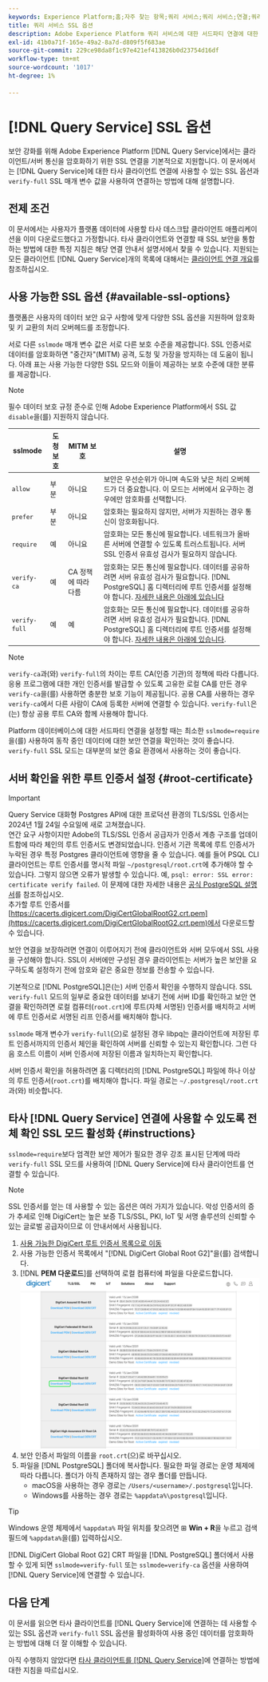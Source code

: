 ```yaml
---
keywords: Experience Platform;홈;자주 찾는 항목;쿼리 서비스;쿼리 서비스;연결;쿼리 서비스에 연결;SSL;SSL;SSLMODE;
title: 쿼리 서비스 SSL 옵션
description: Adobe Experience Platform 쿼리 서비스에 대한 서드파티 연결에 대한 SSL 지원과 전체 SSL 확인 모드를 사용하여 연결하는 방법에 대해 알아봅니다.
exl-id: 41b0a71f-165e-49a2-8a7d-d809f5f683ae
source-git-commit: 229ce98da8f1c97e421ef413826b0d23754d16df
workflow-type: tm+mt
source-wordcount: '1017'
ht-degree: 1%

---
```


# [!DNL Query Service] SSL 옵션

보안 강화를 위해 Adobe Experience Platform [!DNL Query Service]에서는 클라이언트/서버 통신을 암호화하기 위한 SSL 연결을 기본적으로 지원합니다. 이 문서에서는 [!DNL Query Service]에 대한 타사 클라이언트 연결에 사용할 수 있는 SSL 옵션과 `verify-full` SSL 매개 변수 값을 사용하여 연결하는 방법에 대해 설명합니다.

## 전제 조건

이 문서에서는 사용자가 플랫폼 데이터에 사용할 타사 데스크탑 클라이언트 애플리케이션을 이미 다운로드했다고 가정합니다. 타사 클라이언트와 연결할 때 SSL 보안을 통합하는 방법에 대한 특정 지침은 해당 연결 안내서 설명서에서 찾을 수 있습니다. 지원되는 모든 클라이언트 [!DNL Query Service]개의 목록에 대해서는 [클라이언트 연결 개요](./overview.md)를 참조하십시오.

## 사용 가능한 SSL 옵션 {#available-ssl-options}

플랫폼은 사용자의 데이터 보안 요구 사항에 맞게 다양한 SSL 옵션을 지원하며 암호화 및 키 교환의 처리 오버헤드를 조정합니다.

서로 다른 `sslmode` 매개 변수 값은 서로 다른 보호 수준을 제공합니다. SSL 인증서로 데이터를 암호화하면 &quot;중간자&quot;(MITM) 공격, 도청 및 가장을 방지하는 데 도움이 됩니다. 아래 표는 사용 가능한 다양한 SSL 모드와 이들이 제공하는 보호 수준에 대한 분류를 제공합니다.

>[!NOTE]
>
> 필수 데이터 보호 규정 준수로 인해 Adobe Experience Platform에서 SSL 값 `disable`을(를) 지원하지 않습니다.

| sslmode | 도청 보호 | MITM 보호 | 설명 |
|---|---|---|---|
| `allow` | 부분 | 아니요 | 보안은 우선순위가 아니며 속도와 낮은 처리 오버헤드가 더 중요합니다. 이 모드는 서버에서 요구하는 경우에만 암호화를 선택합니다. |
| `prefer` | 부분 | 아니요 | 암호화는 필요하지 않지만, 서버가 지원하는 경우 통신이 암호화됩니다. |
| `require` | 예 | 아니요 | 암호화는 모든 통신에 필요합니다. 네트워크가 올바른 서버에 연결할 수 있도록 트러스트됩니다. 서버 SSL 인증서 유효성 검사가 필요하지 않습니다. |
| `verify-ca` | 예 | CA 정책에 따라 다름 | 암호화는 모든 통신에 필요합니다. 데이터를 공유하려면 서버 유효성 검사가 필요합니다. [!DNL PostgreSQL] 홈 디렉터리에 루트 인증서를 설정해야 합니다. [자세한 내용은 아래에 있습니다](#instructions) |
| `verify-full` | 예 | 예 | 암호화는 모든 통신에 필요합니다. 데이터를 공유하려면 서버 유효성 검사가 필요합니다. [!DNL PostgreSQL] 홈 디렉터리에 루트 인증서를 설정해야 합니다. [자세한 내용은 아래에 있습니다](#instructions). |

>[!NOTE]
>
>`verify-ca`과(와) `verify-full`의 차이는 루트 CA(인증 기관)의 정책에 따라 다릅니다. 응용 프로그램에 대한 개인 인증서를 발급할 수 있도록 고유한 로컬 CA를 만든 경우 `verify-ca`을(를) 사용하면 충분한 보호 기능이 제공됩니다. 공용 CA를 사용하는 경우 `verify-ca`에서 다른 사람이 CA에 등록한 서버에 연결할 수 있습니다. `verify-full`은(는) 항상 공용 루트 CA와 함께 사용해야 합니다.

Platform 데이터베이스에 대한 서드파티 연결을 설정할 때는 최소한 `sslmode=require`을(를) 사용하여 동작 중인 데이터에 대한 보안 연결을 확인하는 것이 좋습니다. `verify-full` SSL 모드는 대부분의 보안 중요 환경에서 사용하는 것이 좋습니다.

## 서버 확인을 위한 루트 인증서 설정 {#root-certificate}

>[!IMPORTANT]
>
>Query Service 대화형 Postgres API에 대한 프로덕션 환경의 TLS/SSL 인증서는 2024년 1월 24일 수요일에 새로 고쳐졌습니다.<br>연간 요구 사항이지만 Adobe의 TLS/SSL 인증서 공급자가 인증서 계층 구조를 업데이트함에 따라 체인의 루트 인증서도 변경되었습니다. 인증서 기관 목록에 루트 인증서가 누락된 경우 특정 Postgres 클라이언트에 영향을 줄 수 있습니다. 예를 들어 PSQL CLI 클라이언트는 루트 인증서를 명시적 파일 `~/postgresql/root.crt`에 추가해야 할 수 있습니다. 그렇지 않으면 오류가 발생할 수 있습니다. 예, `psql: error: SSL error: certificate verify failed`. 이 문제에 대한 자세한 내용은 [공식 PostgreSQL 설명서](https://www.postgresql.org/docs/current/libpq-ssl.html#LIBQ-SSL-CERTIFICATES)를 참조하십시오.<br>추가할 루트 인증서를 [https://cacerts.digicert.com/DigiCertGlobalRootG2.crt.pem](https://cacerts.digicert.com/DigiCertGlobalRootG2.crt.pem)에서 다운로드할 수 있습니다.

보안 연결을 보장하려면 연결이 이루어지기 전에 클라이언트와 서버 모두에서 SSL 사용을 구성해야 합니다. SSL이 서버에만 구성된 경우 클라이언트는 서버가 높은 보안을 요구하도록 설정하기 전에 암호와 같은 중요한 정보를 전송할 수 있습니다.

기본적으로 [!DNL PostgreSQL]은(는) 서버 인증서 확인을 수행하지 않습니다. SSL `verify-full` 모드의 일부로 중요한 데이터를 보내기 전에 서버 ID를 확인하고 보안 연결을 확인하려면 로컬 컴퓨터(`root.crt`)에 루트(자체 서명된) 인증서를 배치하고 서버에 루트 인증서로 서명된 리프 인증서를 배치해야 합니다.

`sslmode` 매개 변수가 `verify-full`(으)로 설정된 경우 libpq는 클라이언트에 저장된 루트 인증서까지의 인증서 체인을 확인하여 서버를 신뢰할 수 있는지 확인합니다. 그런 다음 호스트 이름이 서버 인증서에 저장된 이름과 일치하는지 확인합니다.

서버 인증서 확인을 허용하려면 홈 디렉터리의 [!DNL PostgreSQL] 파일에 하나 이상의 루트 인증서(`root.crt`)를 배치해야 합니다. 파일 경로는 `~/.postgresql/root.crt`과(와) 비슷합니다.

## 타사 [!DNL Query Service] 연결에 사용할 수 있도록 전체 확인 SSL 모드 활성화 {#instructions}

`sslmode=require`보다 엄격한 보안 제어가 필요한 경우 강조 표시된 단계에 따라 `verify-full` SSL 모드를 사용하여 [!DNL Query Service]에 타사 클라이언트를 연결할 수 있습니다.

>[!NOTE]
>
>SSL 인증서를 얻는 데 사용할 수 있는 옵션은 여러 가지가 있습니다. 악성 인증서의 증가 추세로 인해 DigiCert는 높은 보증 TLS/SSL, PKI, IoT 및 서명 솔루션의 신뢰할 수 있는 글로벌 공급자이므로 이 안내서에서 사용됩니다.

1. [사용 가능한 DigiCert 루트 인증서 목록으로 이동](https://www.digicert.com/kb/digicert-root-certificates.htm)
1. 사용 가능한 인증서 목록에서 &quot;[!DNL DigiCert Global Root G2]&quot;을(를) 검색합니다.
1. [!DNL **PEM 다운로드**]를 선택하여 로컬 컴퓨터에 파일을 다운로드합니다.
   ![다운로드 PEM이 강조 표시된 사용 가능한 DigiCert 루트 인증서 목록입니다.](../images/clients/ssl-modes/digicert.png)
1. 보안 인증서 파일의 이름을 `root.crt`(으)로 바꾸십시오.
1. 파일을 [!DNL PostgreSQL] 폴더에 복사합니다. 필요한 파일 경로는 운영 체제에 따라 다릅니다. 폴더가 아직 존재하지 않는 경우 폴더를 만듭니다.
   - macOS을 사용하는 경우 경로는 `/Users/<username>/.postgresql`입니다.
   - Windows를 사용하는 경우 경로는 `%appdata%\postgresql`입니다.

>[!TIP]
>
>Windows 운영 체제에서 `%appdata%` 파일 위치를 찾으려면 ⊞ **Win + R**&#x200B;을 누르고 검색 필드에 `%appdata%`을(를) 입력하십시오.

[!DNL DigiCert Global Root G2] CRT 파일을 [!DNL PostgreSQL] 폴더에서 사용할 수 있게 되면 `sslmode=verify-full` 또는 `sslmode=verify-ca` 옵션을 사용하여 [!DNL Query Service]에 연결할 수 있습니다.

## 다음 단계

이 문서를 읽으면 타사 클라이언트를 [!DNL Query Service]에 연결하는 데 사용할 수 있는 SSL 옵션과 `verify-full` SSL 옵션을 활성화하여 사용 중인 데이터를 암호화하는 방법에 대해 더 잘 이해할 수 있습니다.

아직 수행하지 않았다면 [타사 클라이언트를  [!DNL Query Service]](./overview.md)에 연결하는 방법에 대한 지침을 따르십시오.

